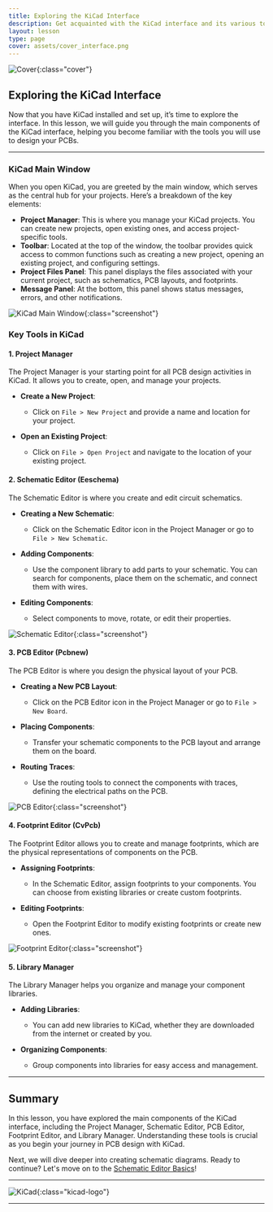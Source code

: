 ```yaml
---
title: Exploring the KiCad Interface
description: Get acquainted with the KiCad interface and its various tools.
layout: lesson
type: page
cover: assets/cover_interface.png
---
```


![Cover](assets/cover_interface.png){:class="cover"}

## Exploring the KiCad Interface

Now that you have KiCad installed and set up, it’s time to explore the interface. In this lesson, we will guide you through the main components of the KiCad interface, helping you become familiar with the tools you will use to design your PCBs.

---

### KiCad Main Window

When you open KiCad, you are greeted by the main window, which serves as the central hub for your projects. Here’s a breakdown of the key elements:

- **Project Manager**: This is where you manage your KiCad projects. You can create new projects, open existing ones, and access project-specific tools.
- **Toolbar**: Located at the top of the window, the toolbar provides quick access to common functions such as creating a new project, opening an existing project, and configuring settings.
- **Project Files Panel**: This panel displays the files associated with your current project, such as schematics, PCB layouts, and footprints.
- **Message Panel**: At the bottom, this panel shows status messages, errors, and other notifications.

![KiCad Main Window](assets/kicad_main_window.png){:class="screenshot"}

### Key Tools in KiCad

#### 1. Project Manager

The Project Manager is your starting point for all PCB design activities in KiCad. It allows you to create, open, and manage your projects. 

- **Create a New Project**:
  - Click on `File > New Project` and provide a name and location for your project.

- **Open an Existing Project**:
  - Click on `File > Open Project` and navigate to the location of your existing project.

#### 2. Schematic Editor (Eeschema)

The Schematic Editor is where you create and edit circuit schematics. 

- **Creating a New Schematic**:
  - Click on the Schematic Editor icon in the Project Manager or go to `File > New Schematic`.

- **Adding Components**:
  - Use the component library to add parts to your schematic. You can search for components, place them on the schematic, and connect them with wires.

- **Editing Components**:
  - Select components to move, rotate, or edit their properties. 

![Schematic Editor](assets/schematic_editor.png){:class="screenshot"}

#### 3. PCB Editor (Pcbnew)

The PCB Editor is where you design the physical layout of your PCB.

- **Creating a New PCB Layout**:
  - Click on the PCB Editor icon in the Project Manager or go to `File > New Board`.

- **Placing Components**:
  - Transfer your schematic components to the PCB layout and arrange them on the board.

- **Routing Traces**:
  - Use the routing tools to connect the components with traces, defining the electrical paths on the PCB.

![PCB Editor](assets/pcb_editor.png){:class="screenshot"}

#### 4. Footprint Editor (CvPcb)

The Footprint Editor allows you to create and manage footprints, which are the physical representations of components on the PCB.

- **Assigning Footprints**:
  - In the Schematic Editor, assign footprints to your components. You can choose from existing libraries or create custom footprints.

- **Editing Footprints**:
  - Open the Footprint Editor to modify existing footprints or create new ones.

![Footprint Editor](assets/footprint_editor.png){:class="screenshot"}

#### 5. Library Manager

The Library Manager helps you organize and manage your component libraries.

- **Adding Libraries**:
  - You can add new libraries to KiCad, whether they are downloaded from the internet or created by you.

- **Organizing Components**:
  - Group components into libraries for easy access and management.

---

## Summary

In this lesson, you have explored the main components of the KiCad interface, including the Project Manager, Schematic Editor, PCB Editor, Footprint Editor, and Library Manager. Understanding these tools is crucial as you begin your journey in PCB design with KiCad.

Next, we will dive deeper into creating schematic diagrams. Ready to continue? Let's move on to the [Schematic Editor Basics](04_schematic_basics.md)!

---

![KiCad](assets/kicad_logo.png){:class="kicad-logo"}

---
